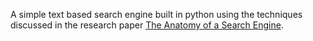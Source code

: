 A simple text based search engine built in python using the techniques discussed in the research paper [The Anatomy of a Search Engine](http://infolab.stanford.edu/~backrub/google.html). 
